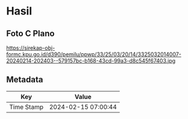 # Hasil

## Foto C Plano

https://sirekap-obj-formc.kpu.go.id/d390/pemilu/ppwp/33/25/03/20/14/3325032014007-20240214-202403--579157bc-b168-43cd-99a3-d8c545f67403.jpg


## Metadata

| Key        | Value               |
| ---------- | ------------------- |
| Time Stamp | 2024-02-15 07:00:44 |



